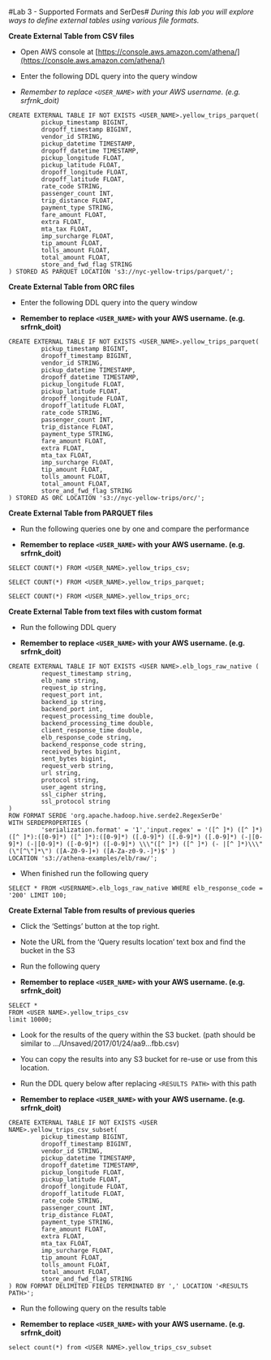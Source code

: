 #Lab 3 - Supported Formats and SerDes#
*During this lab you will explore ways to define external tables using various file formats.*

**Create External Table from CSV files**
- Open AWS console at [https://console.aws.amazon.com/athena/](https://console.aws.amazon.com/athena/)

- Enter the following DDL query into the query window
- *Remember to replace `<USER_NAME>` with your AWS username. (e.g. srfrnk_doit)*
```
CREATE EXTERNAL TABLE IF NOT EXISTS <USER_NAME>.yellow_trips_parquet(
         pickup_timestamp BIGINT,
         dropoff_timestamp BIGINT,
         vendor_id STRING,
         pickup_datetime TIMESTAMP,
         dropoff_datetime TIMESTAMP,
         pickup_longitude FLOAT,
         pickup_latitude FLOAT,
         dropoff_longitude FLOAT,
         dropoff_latitude FLOAT,
         rate_code STRING,
         passenger_count INT,
         trip_distance FLOAT,
         payment_type STRING,
         fare_amount FLOAT,
         extra FLOAT,
         mta_tax FLOAT,
         imp_surcharge FLOAT,
         tip_amount FLOAT,
         tolls_amount FLOAT,
         total_amount FLOAT,
         store_and_fwd_flag STRING
) STORED AS PARQUET LOCATION 's3://nyc-yellow-trips/parquet/';
```

**Create External Table from ORC files**
- Enter the following DDL query into the query window

- **Remember to replace `<USER_NAME>` with your AWS username. (e.g. srfrnk_doit)**

```
CREATE EXTERNAL TABLE IF NOT EXISTS <USER_NAME>.yellow_trips_parquet(
         pickup_timestamp BIGINT,
         dropoff_timestamp BIGINT,
         vendor_id STRING,
         pickup_datetime TIMESTAMP,
         dropoff_datetime TIMESTAMP,
         pickup_longitude FLOAT,
         pickup_latitude FLOAT,
         dropoff_longitude FLOAT,
         dropoff_latitude FLOAT,
         rate_code STRING,
         passenger_count INT,
         trip_distance FLOAT,
         payment_type STRING,
         fare_amount FLOAT,
         extra FLOAT,
         mta_tax FLOAT,
         imp_surcharge FLOAT,
         tip_amount FLOAT,
         tolls_amount FLOAT,
         total_amount FLOAT,
         store_and_fwd_flag STRING
) STORED AS ORC LOCATION 's3://nyc-yellow-trips/orc/';
```

**Create External Table from PARQUET files**
- Run the following queries one by one and compare the performance

- **Remember to replace `<USER_NAME>` with your AWS username. (e.g. srfrnk_doit)**

```
SELECT COUNT(*) FROM <USER_NAME>.yellow_trips_csv;

SELECT COUNT(*) FROM <USER_NAME>.yellow_trips_parquet;

SELECT COUNT(*) FROM <USER_NAME>.yellow_trips_orc;
```

**Create External Table from text files with custom format**
- Run the following DDL query

- **Remember to replace `<USER_NAME>` with your AWS username. (e.g. srfrnk_doit)**

```
CREATE EXTERNAL TABLE IF NOT EXISTS <USER NAME>.elb_logs_raw_native (
         request_timestamp string,
         elb_name string,
         request_ip string,
         request_port int,
         backend_ip string,
         backend_port int,
         request_processing_time double,
         backend_processing_time double,
         client_response_time double,
         elb_response_code string,
         backend_response_code string,
         received_bytes bigint,
         sent_bytes bigint,
         request_verb string,
         url string,
         protocol string,
         user_agent string,
         ssl_cipher string,
         ssl_protocol string 
) 
ROW FORMAT SERDE 'org.apache.hadoop.hive.serde2.RegexSerDe'
WITH SERDEPROPERTIES (
         'serialization.format' = '1','input.regex' = '([^ ]*) ([^ ]*) ([^ ]*):([0-9]*) ([^ ]*):([0-9]*) ([.0-9]*) ([.0-9]*) ([.0-9]*) (-|[0-9]*) (-|[0-9]*) ([-0-9]*) ([-0-9]*) \\\"([^ ]*) ([^ ]*) (- |[^ ]*)\\\" (\"[^\"]*\") ([A-Z0-9-]+) ([A-Za-z0-9.-]*)$' )
LOCATION 's3://athena-examples/elb/raw/';
```

- When finished run the following query

```
SELECT * FROM <USERNAME>.elb_logs_raw_native WHERE elb_response_code = '200' LIMIT 100;
```

**Create External Table from results of previous queries**
- Click the ‘Settings’ button at the top right.

- Note the URL from the ‘Query results location’ text box and find the bucket in the S3
- Run the following query
- **Remember to replace `<USER_NAME>` with your AWS username. (e.g. srfrnk_doit)**

```
SELECT * 
FROM <USER NAME>.yellow_trips_csv 
limit 10000;
```

- Look for the results of the query within the S3 bucket. (path should be similar to .../Unsaved/2017/01/24/aa9...fbb.csv)

- You can copy the results into any S3 bucket for re-use or use from this location.
- Run the DDL query below after replacing `<RESULTS PATH>` with this path  
- **Remember to replace `<USER_NAME>` with your AWS username. (e.g. srfrnk_doit)**
```
CREATE EXTERNAL TABLE IF NOT EXISTS <USER NAME>.yellow_trips_csv_subset(
         pickup_timestamp BIGINT,
         dropoff_timestamp BIGINT,
         vendor_id STRING,
         pickup_datetime TIMESTAMP,
         dropoff_datetime TIMESTAMP,
         pickup_longitude FLOAT,
         pickup_latitude FLOAT,
         dropoff_longitude FLOAT,
         dropoff_latitude FLOAT,
         rate_code STRING,
         passenger_count INT,
         trip_distance FLOAT,
         payment_type STRING,
         fare_amount FLOAT,
         extra FLOAT,
         mta_tax FLOAT,
         imp_surcharge FLOAT,
         tip_amount FLOAT,
         tolls_amount FLOAT,
         total_amount FLOAT,
         store_and_fwd_flag STRING
) ROW FORMAT DELIMITED FIELDS TERMINATED BY ',' LOCATION '<RESULTS PATH>';
```

- Run the following query on the results table

- **Remember to replace `<USER_NAME>` with your AWS username. (e.g. srfrnk_doit)**
```
select count(*) from <USER NAME>.yellow_trips_csv_subset
```

